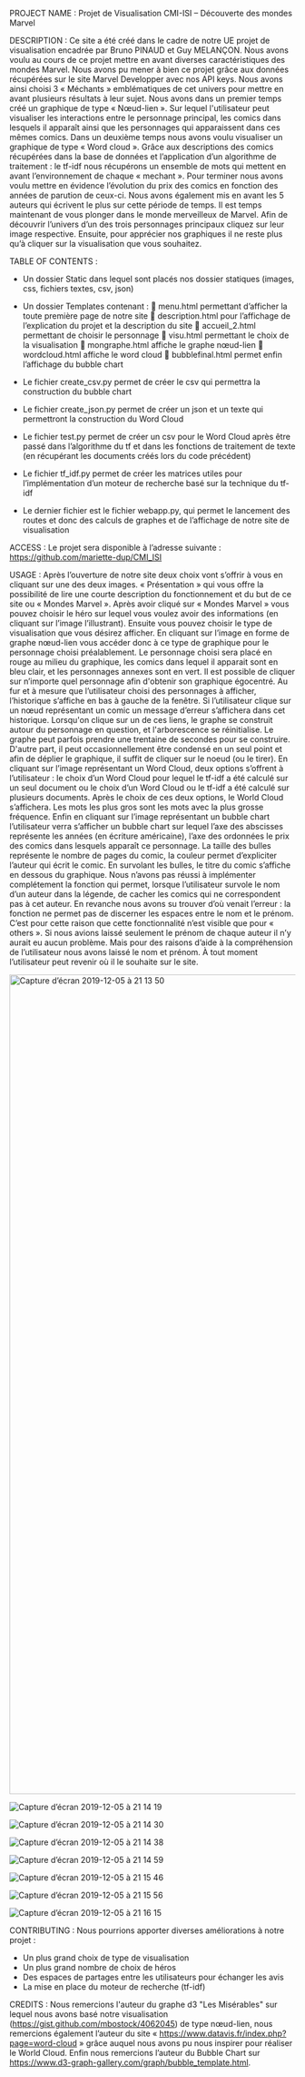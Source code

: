 PROJECT NAME : Projet de Visualisation CMI-ISI – Découverte des mondes Marvel

DESCRIPTION :   Ce site a été créé dans le cadre de notre UE projet de visualisation encadrée par Bruno PINAUD et Guy MELANÇON.
Nous avons voulu au cours de ce projet mettre en avant diverses caractéristiques des mondes Marvel. Nous avons pu mener à bien ce projet grâce aux données récupérées sur le site Marvel Developper avec nos API keys.
Nous avons ainsi choisi 3 « Méchants » emblématiques de cet univers pour mettre en avant plusieurs résultats à leur sujet.
Nous avons dans un premier temps créé un graphique de type « Nœud-lien ». Sur lequel l'utilisateur peut visualiser les interactions entre le personnage principal, les comics dans lesquels il apparaît ainsi que les personnages qui apparaissent dans ces mêmes comics.
Dans un deuxième temps nous avons voulu visualiser un graphique de type « Word cloud ». Grâce aux descriptions des comics récupérées dans la base de données et l’application d’un algorithme de traitement : le tf-idf nous récupérons un ensemble de mots qui mettent en avant l’environnement de chaque « mechant ».
Pour terminer nous avons voulu mettre en évidence l’évolution du prix des comics en fonction des années de parution de ceux-ci. Nous avons également mis en avant les 5 auteurs qui écrivent le plus sur cette période de temps.
Il est temps maintenant de vous plonger dans le monde merveilleux de Marvel. Afin de découvrir l’univers d’un des trois personnages principaux cliquez sur leur image respective.
Ensuite, pour apprécier nos graphiques il ne reste plus qu’à cliquer sur la visualisation que vous souhaitez.

TABLE OF CONTENTS :
-	Un dossier Static dans lequel sont placés nos dossier statiques (images, css, fichiers textes, csv, json)
-	Un dossier Templates contenant :
	 menu.html permettant d’afficher la toute première page de notre site
	description.html pour l’affichage de l’explication du projet et la description du site
	accueil_2.html permettant de choisir le personnage
	visu.html permettant le choix de la visualisation
	mongraphe.html affiche le graphe nœud-lien
	wordcloud.html affiche le word cloud
	bubblefinal.html permet enfin l’affichage du bubble chart

-	Le fichier create_csv.py permet de créer le csv qui permettra la construction du bubble chart
-	Le fichier create_json.py permet de créer un json et un texte qui permettront la construction du Word Cloud
-	Le fichier test.py permet de créer un csv pour le Word Cloud après être passé dans l’algorithme du tf et dans les fonctions de traitement de texte (en récupérant les documents créés lors du code précédent)
-	Le fichier tf_idf.py permet de créer les matrices utiles pour l’implémentation d’un moteur de recherche basé sur la technique du tf-idf
-	Le dernier fichier est le fichier webapp.py, qui permet le lancement des routes et donc des calculs de graphes et de l’affichage de notre site de visualisation

ACCESS : Le projet sera disponible à l’adresse suivante : https://github.com/mariette-dup/CMI_ISI

USAGE : Après l’ouverture de notre site deux choix vont s’offrir à vous en cliquant sur une des deux images. « Présentation » qui vous offre la possibilité de lire une courte description du fonctionnement et du but de ce site ou « Mondes Marvel ». Après avoir cliqué sur « Mondes Marvel » vous pouvez choisir le héro sur lequel vous voulez avoir des informations (en cliquant sur l’image l’illustrant). Ensuite vous pouvez choisir le type de visualisation que vous désirez afficher.
En cliquant sur l’image en forme de graphe nœud-lien vous accéder donc à ce type de graphique pour le personnage choisi préalablement.
Le personnage choisi sera placé en rouge au milieu du graphique, les comics dans lequel il apparait sont en bleu clair, et les personnages annexes sont en vert. Il est possible de cliquer sur n’importe quel personnage afin d'obtenir son graphique égocentré.
Au fur et à mesure que l’utilisateur choisi des personnages à afficher, l’historique s’affiche en bas à gauche de la fenêtre. Si l’utilisateur clique sur un nœud représentant un comic un message d’erreur s’affichera dans cet historique.
Lorsqu'on clique sur un de ces liens, le graphe se construit autour du personnage en question, et l'arborescence se réinitialise.
Le graphe peut parfois prendre une trentaine de secondes pour se construire.
D'autre part, il peut occasionnellement être condensé en un seul point et afin de déplier le graphique, il suffit de cliquer sur le noeud (ou le tirer).
En cliquant sur l’image représentant un Word Cloud, deux options s’offrent à l’utilisateur : le choix d’un Word Cloud pour lequel le tf-idf a été calculé sur un seul document ou le choix d’un Word Cloud ou le tf-idf a été calculé sur plusieurs documents. Après le choix de ces deux options, le World Cloud s’affichera. Les mots les plus gros sont les mots avec la plus grosse fréquence.
Enfin en cliquant sur l’image représentant un bubble chart l’utilisateur verra s’afficher un bubble chart sur lequel l’axe des abscisses représente les années (en écriture américaine), l’axe des ordonnées le prix des comics dans lesquels apparaît ce personnage. La taille des bulles représente le nombre de pages du comic, la couleur permet d’expliciter l’auteur qui écrit le comic. En survolant les bulles, le titre du comic s’affiche en dessous du graphique. Nous n’avons pas réussi à implémenter complétement la fonction qui permet, lorsque l’utilisateur survole le nom d’un auteur dans la légende, de cacher les comics qui ne correspondent pas à cet auteur. En revanche nous avons su trouver d’où venait l’erreur : la fonction ne permet pas de discerner les espaces entre le nom et le prénom. C’est pour cette raison que cette fonctionnalité n’est visible que pour « others ». Si nous avions laissé seulement le prénom de chaque auteur il n’y aurait eu aucun problème. Mais pour des raisons d’aide à la compréhension de l’utilisateur nous avons laissé le nom et prénom.
À tout moment l’utilisateur peut revenir où il le souhaite sur le site.

<img width="1440" alt="Capture d’écran 2019-12-05 à 21 13 50" src="https://user-images.githubusercontent.com/56385541/70305196-16d1b780-1804-11ea-9545-b276fe369f1b.png">

![Capture d’écran 2019-12-05 à 21 14 19](https://user-images.githubusercontent.com/56385541/70305593-14bc2880-1805-11ea-9e41-e6ea3887e80e.png)

![Capture d’écran 2019-12-05 à 21 14 30](https://user-images.githubusercontent.com/56385541/70305703-5ea50e80-1805-11ea-96b0-d1719429b6c6.png)

![Capture d’écran 2019-12-05 à 21 14 38](https://user-images.githubusercontent.com/56385541/70305714-649aef80-1805-11ea-8871-d28e25f676de.png)

![Capture d’écran 2019-12-05 à 21 14 59](https://user-images.githubusercontent.com/56385541/70305717-682e7680-1805-11ea-936a-01a3a37fb3f0.png)

![Capture d’écran 2019-12-05 à 21 15 46](https://user-images.githubusercontent.com/56385541/70305727-6ebcee00-1805-11ea-8b0f-344e17202198.png)

![Capture d’écran 2019-12-05 à 21 15 56](https://user-images.githubusercontent.com/56385541/70305737-71b7de80-1805-11ea-9e3b-1543453b148e.png)

![Capture d’écran 2019-12-05 à 21 16 15](https://user-images.githubusercontent.com/56385541/70305746-74b2cf00-1805-11ea-92d0-dc4ccc3d2573.png)


CONTRIBUTING : Nous pourrions apporter diverses améliorations à notre projet :
-	Un plus grand choix de type de visualisation
-	Un plus grand nombre de choix de héros
-	Des espaces de partages entre les utilisateurs pour échanger les avis
-	La mise en place du moteur de recherche (tf-idf)

CREDITS : Nous remercions l'auteur du graphe d3 "Les Misérables" sur lequel nous avons basé notre visualisation (https://gist.github.com/mbostock/4062045) de type nœud-lien, nous remercions également l’auteur du site « https://www.datavis.fr/index.php?page=word-cloud » grâce auquel nous avons pu nous inspirer pour réaliser le World Cloud. Enfin nous remercions l’auteur du Bubble Chart sur https://www.d3-graph-gallery.com/graph/bubble_template.html.
